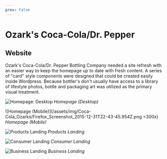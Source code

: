 ```yaml
---
prev: false
---
```


# Ozark's Coca-Cola/Dr. Pepper

## Website

Ozark's Coca-Cola/Dr. Pepper Bottling Company needed a site refresh with an easier way to keep the homepage up to date with fresh content. A series of "card" style components were designed that could be created easily inside Wordpress. Because bottler's don't usually have access to a library of lifestyle photos, bottle and packaging art was utilized as the primary visual treatment.

![Homepage: Desktop](/assets/img/Coca-Cola_Ozarks/Firefox_Screenshot_2015-12-31T22-42-50.839Z.png)
*Homepage (Desktop)*

![Homepage (Mobile)](/assets/img/Coca-Cola_Ozarks/Firefox_Screenshot_2015-12-31T22-43-45.954Z.png =300x)
*Homepage (Mobile)*

![Products Landing](/assets/img/Coca-Cola_Ozarks/Firefox_Screenshot_2015-12-31T22-43-01.324Z.png)
*Products Landing*

![Consumer Landing](/assets/img/Coca-Cola_Ozarks/Firefox_Screenshot_2015-12-31T22-43-08.378Z.png)
*Consumer Landing*

![Business Landing](/assets/img/Coca-Cola_Ozarks/Firefox_Screenshot_2015-12-31T22-43-15.882Z.png)
*Business Landing*
